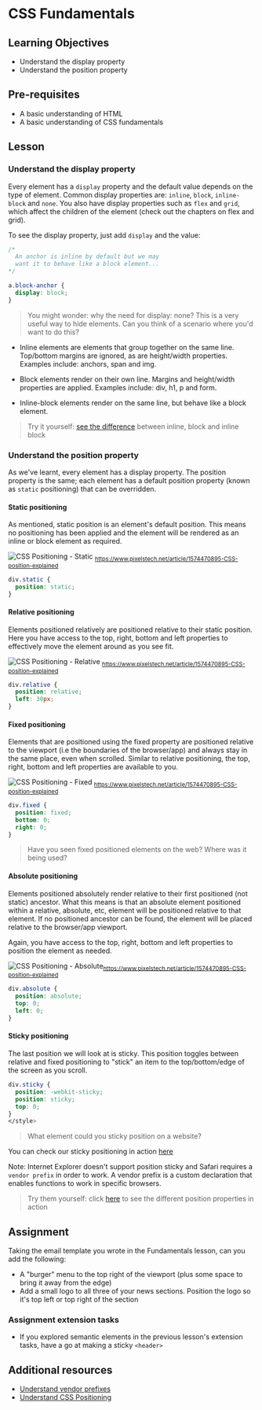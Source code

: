 # CSS Fundamentals

## Learning Objectives

- Understand the display property
- Understand the position property

## Pre-requisites

- A basic understanding of HTML
- A basic understanding of CSS fundamentals

## Lesson

### Understand the display property

Every element has a `display` property and the default value depends on the type of element. Common display properties are: `inline`, `block`, `inline-block` and `none`. You also have display properties such as `flex` and `grid`, which affect the children of the element (check out the chapters on flex and grid).

To see the display property, just add `display` and the value:

```css
/*
  An anchor is inline by default but we may 
  want it to behave like a block element...
*/

a.block-anchor {
  display: block;
}
```

> You might wonder: why the need for display: none? This is a very useful way to hide elements. Can you think of a scenario where you'd want to do this?

- Inline elements are elements that group together on the same line. Top/bottom margins are ignored, as are height/width properties. Examples include: anchors, span and img.

- Block elements render on their own line. Margins and height/width properties are applied. Examples include: div, h1, p and form.

- Inline-block elements render on the same line, but behave like a block element.

> Try it yourself: [see the difference](https://jsfiddle.net/43ou0jmg/5/) between inline, block and inline block

### Understand the position property

As we've learnt, every element has a display property. The position property is the same; each element has a default position property (known as `static` positioning) that can be overridden.

#### Static positioning

As mentioned, static position is an element's default position. This means no positioning has been applied and the element will be rendered as an inline or block element as required.

![CSS Positioning - Static](https://www.pixelstech.net/article/images/static.jpg)
<sub>https://www.pixelstech.net/article/1574470895-CSS-position-explained</sub>

```css
div.static {
  position: static;
}
```

#### Relative positioning

Elements positioned relatively are positioned relative to their static position. Here you have access to the top, right, bottom and left properties to effectively move the element around as you see fit.

![CSS Positioning - Relative](https://www.pixelstech.net/article/images/relative.jpg)
<sub>https://www.pixelstech.net/article/1574470895-CSS-position-explained</sub>

```css
div.relative {
  position: relative;
  left: 30px;
}
```

#### Fixed positioning

Elements that are positioned using the fixed property are positioned relative to the viewport (i.e the boundaries of the browser/app) and always stay in the same place, even when scrolled. Similar to relative positioning, the top, right, bottom and left properties are available to you.

![CSS Positioning - Fixed](https://www.pixelstech.net/article/images/fixed.jpg)
<sub>https://www.pixelstech.net/article/1574470895-CSS-position-explained</sub>

```css
div.fixed {
  position: fixed;
  bottom: 0;
  right: 0;
}
```

> Have you seen fixed positioned elements on the web? Where was it being used?

#### Absolute positioning

Elements positioned absolutely render relative to their first positioned (not static) ancestor. What this means is that an absolute element positioned within a relative, absolute, etc, element will be positioned relative to that element. If no positioned ancestor can be found, the element will be placed relative to the browser/app viewport.

Again, you have access to the top, right, bottom and left properties to position the element as needed.

![CSS Positioning - Absolute](https://www.pixelstech.net/article/images/absolute.jpg)<sub>https://www.pixelstech.net/article/1574470895-CSS-position-explained</sub>

```css
div.absolute {
  position: absolute;
  top: 0;
  left: 0;
}
```

#### Sticky positioning

The last position we will look at is sticky. This position toggles between relative and fixed positioning to "stick" an item to the top/bottom/edge of the screen as you scroll.

```css
div.sticky {
  position: -webkit-sticky;
  position: sticky;
  top: 0;
}
</style>
```

> What element could you sticky position on a website?

You can check our sticky positioning in action [here](https://www.w3schools.com/css/tryit.asp?filename=trycss_position_sticky)

Note: Internet Explorer doesn't support position sticky and Safari requires a `vendor prefix` in order to work. A vendor prefix is a custom declaration that enables functions to work in specific browsers.

> Try them yourself: click [here](https://www.w3schools.com/cssref/playit.asp?filename=playcss_position&preval=absolute) to see the different position properties in action

## Assignment

Taking the email template you wrote in the Fundamentals lesson, can you add the following:

- A "burger" menu to the top right of the viewport (plus some space to bring it away from the edge)
- Add a small logo to all three of your news sections. Position the logo so it's top left or top right of the section

### Assignment extension tasks

- If you explored semantic elements in the previous lesson's extension tasks, have a go at making a sticky `<header>`

## Additional resources

- [Understand vendor prefixes](https://dzone.com/articles/understanding-css-vendor-prefixes#:~:text=Simply%20put%2C%20vendor%20prefixes%20are,were%20supported%20across%20all%20browsers.)
- [Understand CSS Positioning](https://www.pixelstech.net/article/1574470895-CSS-position-explained)
